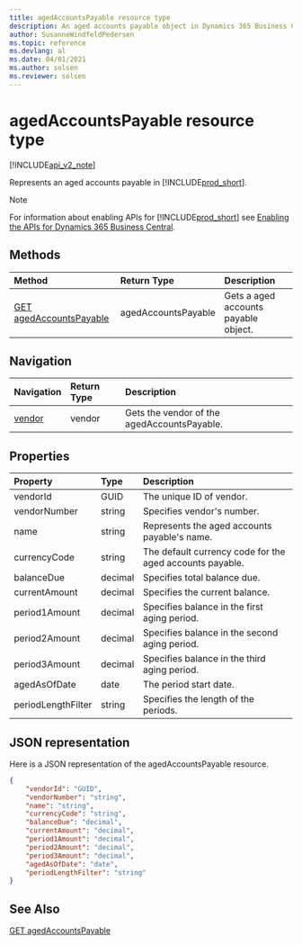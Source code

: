 ```yaml
---
title: agedAccountsPayable resource type  
description: An aged accounts payable object in Dynamics 365 Business Central.
author: SusanneWindfeldPedersen
ms.topic: reference
ms.devlang: al
ms.date: 04/01/2021
ms.author: solsen
ms.reviewer: solsen
---
```


# agedAccountsPayable resource type

[!INCLUDE[api_v2_note](../../../includes/api_v2_note.md)]

<!-- START>DO_NOT_EDIT -->
<!-- IMPORTANT:Do not edit any of the content between here and the END>DO_NOT_EDIT. -->
Represents an aged accounts payable in [!INCLUDE[prod_short](../../../includes/prod_short.md)].

> [!NOTE]
> For information about enabling APIs for [!INCLUDE[prod_short](../../../includes/prod_short.md)] see [Enabling the APIs for Dynamics 365 Business Central](../enabling-apis-for-dynamics-nav.md).

## Methods

| Method | Return Type|Description |
|:--------------------|:-----------|:-------------------------|
|[GET agedAccountsPayable](../api/dynamics_agedaccountspayable_get.md)|agedAccountsPayable|Gets a aged accounts payable object.|


## Navigation

| Navigation |Return Type| Description |
|:----------|:----------|:-----------------|
|[vendor](dynamics_vendor.md)|vendor |Gets the vendor of the agedAccountsPayable.|

## Properties

| Property           | Type   |Description     |
|:-------------------|:-------|:---------------|
|vendorId|GUID|The unique ID of vendor.|
|vendorNumber|string|Specifies vendor's number.|
|name|string|Represents the aged accounts payable's name.|
|currencyCode|string|The default currency code for the aged accounts payable.|
|balanceDue|decimal|Specifies total balance due.|
|currentAmount|decimal|Specifies the current balance.|
|period1Amount|decimal|Specifies balance in the first aging period.|
|period2Amount|decimal|Specifies balance in the second aging period.|
|period3Amount|decimal|Specifies balance in the third aging period.|
|agedAsOfDate|date|The period start date.|
|periodLengthFilter|string|Specifies the length of the periods.|

## JSON representation

Here is a JSON representation of the agedAccountsPayable resource.


```json
{
    "vendorId": "GUID",
    "vendorNumber": "string",
    "name": "string",
    "currencyCode": "string",
    "balanceDue": "decimal",
    "currentAmount": "decimal",
    "period1Amount": "decimal",
    "period2Amount": "decimal",
    "period3Amount": "decimal",
    "agedAsOfDate": "date",
    "periodLengthFilter": "string"
}
```
<!-- IMPORTANT: END>DO_NOT_EDIT -->



## See Also
[GET agedAccountsPayable](../api/dynamics_agedAccountsPayable_Get.md)
